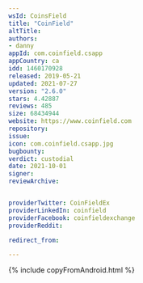 ```yaml
---
wsId: CoinsField
title: "CoinField"
altTitle: 
authors:
- danny
appId: com.coinfield.csapp
appCountry: ca
idd: 1460170928
released: 2019-05-21
updated: 2021-07-27
version: "2.6.0"
stars: 4.42887
reviews: 485
size: 68434944
website: https://www.coinfield.com
repository: 
issue: 
icon: com.coinfield.csapp.jpg
bugbounty: 
verdict: custodial
date: 2021-10-01
signer: 
reviewArchive:


providerTwitter: CoinFieldEx
providerLinkedIn: coinfield
providerFacebook: coinfieldexchange
providerReddit: 

redirect_from:

---
```


{% include copyFromAndroid.html %}
